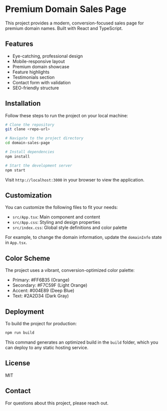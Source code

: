 # Premium Domain Sales Page

This project provides a modern, conversion-focused sales page for premium domain names. Built with React and TypeScript.

## Features

- Eye-catching, professional design
- Mobile-responsive layout
- Premium domain showcase
- Feature highlights
- Testimonials section
- Contact form with validation
- SEO-friendly structure

## Installation

Follow these steps to run the project on your local machine:

```bash
# Clone the repository
git clone <repo-url>

# Navigate to the project directory
cd domain-sales-page

# Install dependencies
npm install

# Start the development server
npm start
```

Visit `http://localhost:3000` in your browser to view the application.

## Customization

You can customize the following files to fit your needs:

- `src/App.tsx`: Main component and content
- `src/App.css`: Styling and design properties
- `src/index.css`: Global style definitions and color palette

For example, to change the domain information, update the `domainInfo` state in `App.tsx`.

## Color Scheme

The project uses a vibrant, conversion-optimized color palette:

- Primary: #FF6B35 (Orange)
- Secondary: #F7C59F (Light Orange)
- Accent: #004E89 (Deep Blue)
- Text: #2A2D34 (Dark Gray)

## Deployment

To build the project for production:

```bash
npm run build
```

This command generates an optimized build in the `build` folder, which you can deploy to any static hosting service.

## License

MIT

## Contact

For questions about this project, please reach out.
